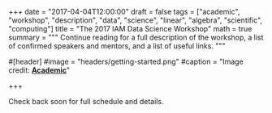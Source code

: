 +++
date = "2017-04-04T12:00:00"
draft = false
tags = ["academic", "workshop", "description", "data", "science", "linear", "algebra", "scientific", "computing"]
title = "The 2017 IAM Data Science Workshop"
math = true
summary = """
Continue reading for a full description of the workshop, a list of confirmed speakers and mentors, and a list of useful links. 
"""

#[header]
#image = "headers/getting-started.png"
#caption = "Image credit: [**Academic**](https://github.com/gcushen/hugo-academic/)"

+++

Check back soon for full schedule and details. 
